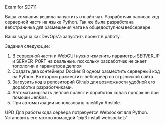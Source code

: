 Exam for SD711

Ваша компания решила запустить онлайн чат.
Разработчик написал код серверной части на языке Python.
Так же была разработана вебстраничка для размещения чата на общедоступном вебсервере.

Ваша задача как DevOps'а запустить проект в работу.

Задания следующие:

1. В серверной части и WebGUI нужно изменить параметры SERVER_IP и SERVER_PORT на реальные, поскольку разработчик не знает топологии и параметров деплоя.
2. Создать два контейнера Docker. В одном разместить серверный код на Python. Во втором разместить вебсервер со страничкой сайта.
3. Загрузить код в репозиторий Github для возможности удобной его доработки разработчиками.
4. Автоматизировать деплой правок и доработок кода в продакшн при помощи Jenkins.
5. При автоматизации использовать плейбук Ansible.

UPD Для работы кода сервера потребуется Websocket для Python.
    Установить его можно командой "pip3 install websockets"
